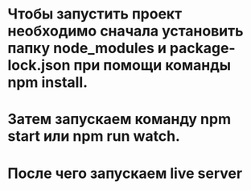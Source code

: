 # Чтобы запустить проект необходимо сначала установить папку node_modules и package-lock.json при помощи команды npm install.
# Затем запускаем команду npm start или npm run watch.
# После чего запускаем live server
